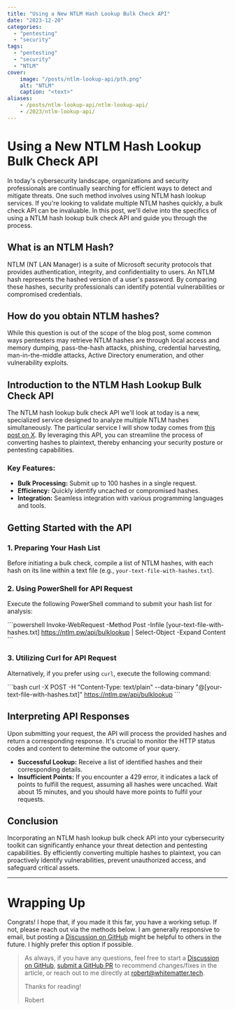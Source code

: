 ```yaml
---
title: "Using a New NTLM Hash Lookup Bulk Check API"
date: "2023-12-20"
categories:
  - "pentesting"
  - "security"
tags:
  - "pentesting"
  - "security"
  - "NTLM"
cover:
    image: "/posts/ntlm-lookup-api/pth.png"
    alt: "NTLM"
    caption: "<text>"
aliases:
    - /posts/ntlm-lookup-api/ntlm-lookup-api/
    - /2023/ntlm-lookup-api/
---
```



# Using a New NTLM Hash Lookup Bulk Check API

In today's cybersecurity landscape, organizations and security professionals are continually searching for efficient ways to detect and mitigate threats. One such method involves using NTLM hash lookup services. If you're looking to validate multiple NTLM hashes quickly, a bulk check API can be invaluable. In this post, we'll delve into the specifics of using a NTLM hash lookup bulk check API and guide you through the process.

## What is an NTLM Hash?

NTLM (NT LAN Manager) is a suite of Microsoft security protocols that provides authentication, integrity, and confidentiality to users. An NTLM hash represents the hashed version of a user's password. By comparing these hashes, security professionals can identify potential vulnerabilities or compromised credentials.

## How do you obtain NTLM hashes?

While this question is out of the scope of the blog post, some common ways pentesters may retrieve NTLM hashes are through local access and memory dumping, pass-the-hash attacks, phishing, credential harvesting, man-in-the-middle attacks, Active Directory enumeration, and other vulnerability exploits.

## Introduction to the NTLM Hash Lookup Bulk Check API

The NTLM hash lookup bulk check API we'll look at today is a new, specialized service designed to analyze multiple NTLM hashes simultaneously. The particular service I will show today comes from [this post on X](https://twitter.com/lkarlslund/status/1734483849361461259). By leveraging this API, you can streamline the process of converting hashes to plaintext, thereby enhancing your security posture or pentesting capabilities.

### Key Features:

- **Bulk Processing:** Submit up to 100 hashes in a single request.
- **Efficiency:** Quickly identify uncached or compromised hashes.
- **Integration:** Seamless integration with various programming languages and tools.

## Getting Started with the API

### 1. Preparing Your Hash List

Before initiating a bulk check, compile a list of NTLM hashes, with each hash on its line within a text file (e.g., `your-text-file-with-hashes.txt`).

### 2. Using PowerShell for API Request

Execute the following PowerShell command to submit your hash list for analysis:

\```powershell
Invoke-WebRequest -Method Post -Infile [your-text-file-with-hashes.txt] https://ntlm.pw/api/bulklookup | Select-Object -Expand Content
\```

### 3. Utilizing Curl for API Request

Alternatively, if you prefer using `curl`, execute the following command:

\```bash
curl -X POST -H "Content-Type: text/plain" --data-binary "@[your-text-file-with-hashes.txt]" https://ntlm.pw/api/bulklookup
\```

## Interpreting API Responses

Upon submitting your request, the API will process the provided hashes and return a corresponding response. It's crucial to monitor the HTTP status codes and content to determine the outcome of your query.

- **Successful Lookup:** Receive a list of identified hashes and their corresponding details.
- **Insufficient Points:** If you encounter a 429 error, it indicates a lack of points to fulfill the request, assuming all hashes were uncached. Wait about 15 minutes, and you should have more points to fulfil your requests.

## Conclusion

Incorporating an NTLM hash lookup bulk check API into your cybersecurity toolkit can significantly enhance your threat detection and pentesting capabilities. By efficiently converting multiple hashes to plaintext, you can proactively identify vulnerabilities, prevent unauthorized access, and safeguard critical assets.

--------------------------------------------------------
# Wrapping Up
Congrats! I hope that, if you made it this far, you have a working setup. If not, please reach out via the methods below. I am generally responsive to email, but posting a [Discussion on GitHub](https://github.com/RobertDWhite/WhiteMatterTech/discussions) might be helpful to others in the future. I highly prefer this option if possible.

> As always, if you have any questions, feel free to start a [Discussion on GitHub](https://github.com/RobertDWhite/WhiteMatterTech/discussions), [submit a GitHub PR](https://github.com/RobertDWhite/WhiteMatterTech/pulls) to recommend changes/fixes in the article, or reach out to me directly at [robert@whitematter.tech](mailto:robert@whitematter.tech).
>
> Thanks for reading!
>
> Robert
